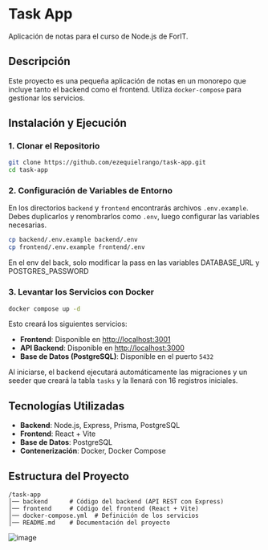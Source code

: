 # Task App

Aplicación de notas para el curso de Node.js de ForIT.

## Descripción

Este proyecto es una pequeña aplicación de notas en un monorepo que incluye tanto el backend como el frontend. Utiliza `docker-compose` para gestionar los servicios.

## Instalación y Ejecución

### 1. Clonar el Repositorio
```sh
git clone https://github.com/ezequielrango/task-app.git
cd task-app
```

### 2. Configuración de Variables de Entorno
En los directorios `backend` y `frontend` encontrarás archivos `.env.example`. Debes duplicarlos y renombrarlos como `.env`, luego configurar las variables necesarias.

```sh
cp backend/.env.example backend/.env
cp frontend/.env.example frontend/.env
```
En el env del back, solo modificar la pass en las variables DATABASE_URL y POSTGRES_PASSWORD

### 3. Levantar los Servicios con Docker
```sh
docker compose up -d
```
Esto creará los siguientes servicios:

- **Frontend**: Disponible en [http://localhost:3001](http://localhost:3001)
- **API Backend**: Disponible en [http://localhost:3000](http://localhost:3000)
- **Base de Datos (PostgreSQL)**: Disponible en el puerto `5432`

Al iniciarse, el backend ejecutará automáticamente las migraciones y un seeder que creará la tabla `tasks` y la llenará con 16 registros iniciales.

## Tecnologías Utilizadas

- **Backend**: Node.js, Express, Prisma, PostgreSQL
- **Frontend**: React + Vite
- **Base de Datos**: PostgreSQL
- **Contenerización**: Docker, Docker Compose

## Estructura del Proyecto
```
/task-app
│── backend      # Código del backend (API REST con Express)
│── frontend     # Código del frontend (React + Vite)
│── docker-compose.yml  # Definición de los servicios
│── README.md    # Documentación del proyecto
```


![image](https://github.com/user-attachments/assets/b48ba496-7a3a-446d-abd8-03477d574a9f)
